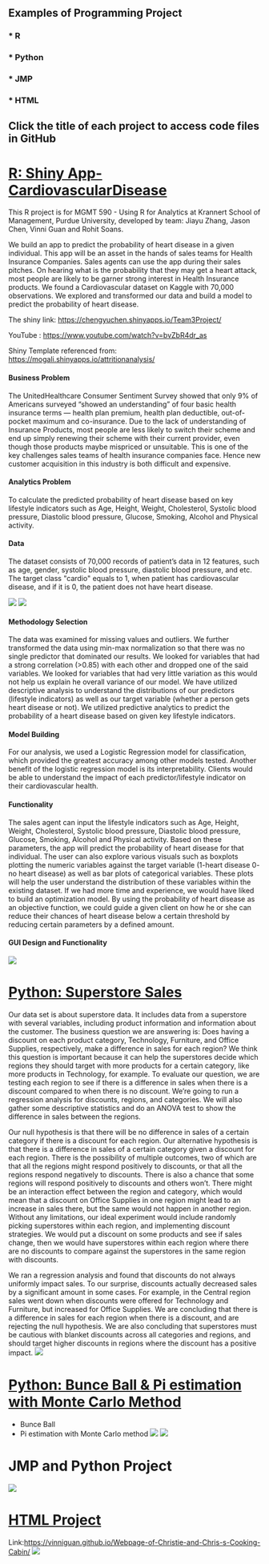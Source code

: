 ## Examples of Programming Project
### * R
### * Python
### * JMP
### * HTML
## Click the title of each project to access code files in GitHub

# [R: Shiny App-CardiovascularDisease](https://github.com/VinniGuan/CVS-disease-R-Shiny-App-Project)

This R project is for MGMT 590 - Using R for Analytics at Krannert School of Management, Purdue University, developed by team: Jiayu Zhang, Jason Chen, Vinni Guan and Rohit Soans.

We build an app to predict the probability of heart disease in a given individual. This app will be an asset in the hands of sales teams for Health Insurance Companies.  Sales agents can use the app during their sales pitches. On hearing what is the probability that they may get a heart attack, most people are likely to be garner strong interest in Health Insurance products. We found a Cardiovascular dataset on Kaggle with 70,000 observations. We explored and transformed our data and build a model to predict the probability of heart disease.

The shiny link: https://chengyuchen.shinyapps.io/Team3Project/ 

YouTube : https://www.youtube.com/watch?v=bvZbR4dr_as

Shiny Template referenced from: https://mogali.shinyapps.io/attritionanalysis/

#### Business Problem
The UnitedHealthcare Consumer Sentiment Survey showed that only 9% of Americans surveyed “showed an understanding” of four basic health insurance terms — health plan premium, health plan deductible, out-of- pocket maximum and co-insurance. Due to the lack of understanding of Insurance Products, most people are less likely to switch their scheme and end up simply renewing their scheme with their current provider, even though those products maybe mispriced or unsuitable. This is one of the key challenges sales teams of health insurance companies face. Hence new customer acquisition in this industry is both difficult and expensive.

#### Analytics Problem
To calculate the predicted probability of heart disease based on key lifestyle indicators such as Age, Height, Weight, Cholesterol, Systolic blood pressure, Diastolic blood pressure, Glucose, Smoking, Alcohol and Physical activity.

#### Data
The dataset consists of 70,000 records of patient’s data in 12 features, such as age, gender, systolic blood pressure, diastolic blood pressure, and etc. The target class "cardio" equals to 1, when patient has cardiovascular disease, and if it is 0, the patient does not have heart disease.

![](/images/Shiny1.png)
![](/images/Shiny2.png)

#### Methodology Selection
The data was examined for missing values and outliers. We further transformed the data using min-max normalization so that there was no single predictor that dominated our results. We looked for variables that had a strong correlation (>0.85) with each other and dropped one of the said variables. We looked for variables that had very little variation as this would not help us explain he overall variance of our model. We have utilized descriptive analysis to understand the distributions of our predictors (lifestyle indicators) as well as our target variable (whether a person gets heart disease or not). We utilized predictive analytics to predict the probability of a heart disease based on given key lifestyle indicators.

#### Model Building
For our analysis, we used a Logistic Regression model for classification, which provided the greatest accuracy among other models tested. Another benefit of the logistic regression model is its interpretability. Clients would be able to understand the impact of each predictor/lifestyle indicator on their cardiovascular health.

#### Functionality
The sales agent can input the lifestyle indicators such as Age, Height, Weight, Cholesterol, Systolic blood pressure, Diastolic blood pressure, Glucose, Smoking, Alcohol and Physical activity. Based on these parameters, the app will predict the probability of heart disease for that individual. The user can also explore various visuals such as boxplots plotting the numeric variables against the target variable (1-heart disease 0- no heart disease) as well as bar plots of categorical variables. These plots will help the user understand the distribution of these variables within the existing dataset. If we had more time and experience, we would have liked to build an optimization model. By using the probability of heart disease as an objective function, we could guide a given client on how he or she can reduce their chances of heart disease below a certain threshold by reducing certain parameters by a defined amount.

#### GUI Design and Functionality
![](/images/Shiny3.png)

# [Python: Superstore Sales](https://github.com/VinniGuan/Yingyan-Guan-Python-Projects)
Our data set is about superstore data. It includes data from a superstore with several variables, including product information and information about the customer. The business question we are answering is: Does having a discount on each product category, Technology, Furniture, and Office Supplies, respectively, make a difference in sales for each region? We think this question is important because it can help the superstores decide which regions they should target with more products for a certain category, like more products in Technology, for example. 
To evaluate our question, we are testing each region to see if there is a difference in sales when there is a discount compared to when there is no discount. We’re going to run a regression analysis for discounts, regions, and categories. We will also gather some descriptive statistics and do an ANOVA test to show the difference in sales between the regions. 

Our null hypothesis is that there will be no difference in sales of a certain category if there is a discount for each region. Our alternative hypothesis is that there is a difference in sales of a certain category given a discount for each region. 
There is the possibility of multiple outcomes, two of which are that all the regions might respond positively to discounts, or that all the regions respond negatively to discounts. There is also a chance that some regions will respond positively to discounts and others won’t. There might be an interaction effect between the region and category, which would mean that a discount on Office Supplies in one region might lead to an increase in sales there, but the same would not happen in another region. 
Without any limitations, our ideal experiment would include randomly picking superstores within each region, and implementing discount strategies. We would put a discount on some products and see if sales change, then we would have superstores within each region where there are no discounts to compare against the superstores in the same region with discounts.

We ran a regression analysis and found that discounts do not always uniformly impact sales. To our surprise, discounts actually decreased sales by a significant amount in some cases.  For example, in the Central region sales went down when discounts were offered for Technology and Furniture, but increased for Office Supplies. We are concluding that there is a difference in sales for each region when there is a discount, and are rejecting the null hypothesis. We are also concluding that superstores must be cautious with blanket discounts across all categories and regions, and should target higher discounts in regions where the discount has a positive impact. 
![](/images/Superstore1.png)

# [Python: Bunce Ball & Pi estimation with Monte Carlo Method](https://github.com/VinniGuan/Yingyan-Guan-Python-Projects)
* Bunce Ball
* Pi estimation with Monte Carlo method
![](/images/Python1.png)
![](/images/Python2.png)


# JMP and Python Project
![](/images/JMP.png)


# [HTML Project](https://github.com/VinniGuan/Webpage-of-Christie-and-Chris-s-Cooking-Cabin)
Link:https://vinniguan.github.io/Webpage-of-Christie-and-Chris-s-Cooking-Cabin/
![](/images/HTML1.png)
